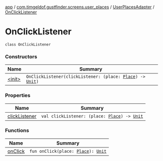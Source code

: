 [app](../../../index.md) / [com.timgeldof.gustfinder.screens.user_places](../../index.md) / [UserPlacesAdapter](../index.md) / [OnClickListener](./index.md)

# OnClickListener

`class OnClickListener`

### Constructors

| Name | Summary |
|---|---|
| [&lt;init&gt;](-init-.md) | `OnClickListener(clickListener: (place: `[`Place`](../../../com.timgeldof.gustfinder.database/-place/index.md)`) -> `[`Unit`](https://kotlinlang.org/api/latest/jvm/stdlib/kotlin/-unit/index.html)`)` |

### Properties

| Name | Summary |
|---|---|
| [clickListener](click-listener.md) | `val clickListener: (place: `[`Place`](../../../com.timgeldof.gustfinder.database/-place/index.md)`) -> `[`Unit`](https://kotlinlang.org/api/latest/jvm/stdlib/kotlin/-unit/index.html) |

### Functions

| Name | Summary |
|---|---|
| [onClick](on-click.md) | `fun onClick(place: `[`Place`](../../../com.timgeldof.gustfinder.database/-place/index.md)`): `[`Unit`](https://kotlinlang.org/api/latest/jvm/stdlib/kotlin/-unit/index.html) |
